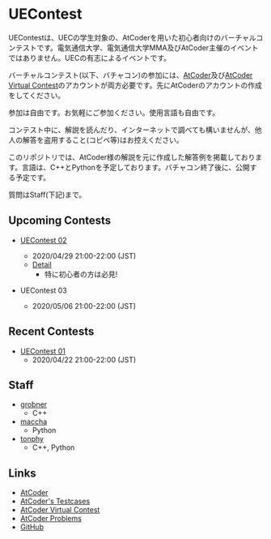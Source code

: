 # UEContest
UEContestは、UECの学生対象の、AtCoderを用いた初心者向けのバーチャルコンテストです。電気通信大学、電気通信大学MMA及びAtCoder主催のイベントではありません。UECの有志によるイベントです。

バーチャルコンテスト(以下、バチャコン)の参加には、[AtCoder](https://atcoder.jp/)及び[AtCoder Virtual Contest](https://not-522.appspot.com/)のアカウントが両方必要です。先にAtCoderのアカウントの作成をしてください。

参加は自由です。お気軽にご参加ください。使用言語も自由です。

コンテスト中に、解説を読んだり、インターネットで調べても構いませんが、他人の解答を盗用すること(コピペ等)はお控えください。

このリポジトリでは、AtCoder様の解説を元に作成した解答例を掲載しております。言語は、C++とPythonを予定しております。バチャコン終了後に、公開する予定です。

質問はStaff(下記)まで。

## Upcoming Contests
* [UEContest 02](https://not-522.appspot.com/contest/4833554393464832)
  - 2020/04/29 21:00-22:00 (JST)
  - [Detail](./UEContest02/detail.md)
    - 特に初心者の方は必見!

* UEContest 03
  - 2020/05/06 21:00-22:00 (JST)

## Recent Contests
* [UEContest 01](https://not-522.appspot.com/contest/5687465664839680)
  - 2020/04/22 21:00-22:00 (JST)

## Staff
* [grobner](https://twitter.com/bokuroro)
  - C++
* [maccha](https://twitter.com/macchaakamaccha)
  - Python
* [tonphy](https://twitter.com/tonphy_1322007)
  - C++, Python

## Links
* [AtCoder](https://atcoder.jp/)
* [AtCoder's Testcases](https://www.dropbox.com/sh/nx3tnilzqz7df8a/AAAYlTq2tiEHl5hsESw6-yfLa?dl=0)
* [AtCoder Virtual Contest](https://not-522.appspot.com/)
* [AtCoder Problems](https://kenkoooo.com/atcoder/)
* [GitHub](https://github.com/)
